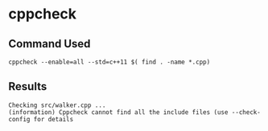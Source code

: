 # cppcheck

## Command Used
    cppcheck --enable=all --std=c++11 $( find . -name *.cpp)

## Results 
```
Checking src/walker.cpp ...
(information) Cppcheck cannot find all the include files (use --check-config for details
```
